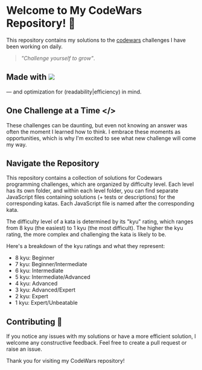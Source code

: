 # Welcome to My CodeWars Repository! 👋 

This repository contains my solutions to the [codewars](https://www.codewars.com/users/marijanasevo) challenges I have been working on daily.
> _"Challenge yourself to grow"_. 

## Made with ![](https://camo.githubusercontent.com/30934920b46fd5b6874bf6ce5f9a3afd8ea0e5e4ed20ab9eda0450286ba7a138/68747470733a2f2f696d672e736869656c64732e696f2f7374617469632f76313f6c6162656c3d7c266d6573736167653d4a41564153435249505426636f6c6f723d336337663564267374796c653d706c6173746963266c6f676f3d6a617661736372697074)
— and optimization for (readability|efficiency) in mind. 

## One Challenge at a Time </>
These challenges can be daunting, but even not knowing an answer was often the moment I learned how to think. I embrace these moments as opportunities, which is why I'm excited to see what new challenge will come my way.

## Navigate the Repository

This repository contains a collection of solutions for Codewars programming challenges, which are organized by difficulty level. Each level has its own folder, and within each level folder, you can find separate JavaScript files containing solutions (+ tests or descriptions) for the corresponding katas. Each JavaScript file is named after the corresponding kata.

The difficulty level of a kata is determined by its "kyu" rating, which ranges from 8 kyu (the easiest) to 1 kyu (the most difficult). The higher the kyu rating, the more complex and challenging the kata is likely to be.

Here's a breakdown of the kyu ratings and what they represent:

- 8 kyu: Beginner
- 7 kyu: Beginner/Intermediate
- 6 kyu: Intermediate
- 5 kyu: Intermediate/Advanced
- 4 kyu: Advanced
- 3 kyu: Advanced/Expert
- 2 kyu: Expert
- 1 kyu: Expert/Unbeatable

## Contributing 🤝 
If you notice any issues with my solutions or have a more efficient solution, I welcome any constructive feedback. Feel free to create a pull request or raise an issue.

Thank you for visiting my CodeWars repository!
